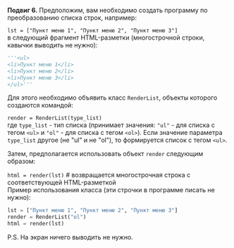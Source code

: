 **Подвиг 6.** Предположим, вам необходимо создать программу по преобразованию списка строк, например:

`lst = ["Пункт меню 1", "Пункт меню 2", "Пункт меню 3"]` \
в следующий фрагмент HTML-разметки (многострочной строки, кавычки выводить не нужно):

```python
'''<ul>
<li>Пункт меню 1</li>
<li>Пункт меню 2</li>
<li>Пункт меню 3</li>
</ul>'''
```

Для этого необходимо объявить класс `RenderList`, объекты которого создаются командой:

`render = RenderList(type_list)` \
где `type_list` - тип списка (принимает значения: `"ul"` - для списка с тегом `<ul>` и `"ol"` - для списка с тегом `<ol>`).
Если значение параметра `type_list` другое (не "ul" и не "ol"), то формируется список с тегом `<ul>`.

Затем, предполагается использовать объект `render` следующим образом:

`html = render(lst)` # возвращается многострочная строка с соответствующей HTML-разметкой \
Пример использования класса (эти строчки в программе писать не нужно):

```python
lst = ["Пункт меню 1", "Пункт меню 2", "Пункт меню 3"]
render = RenderList("ol")
html = render(lst)
```

P.S. На экран ничего выводить не нужно. 